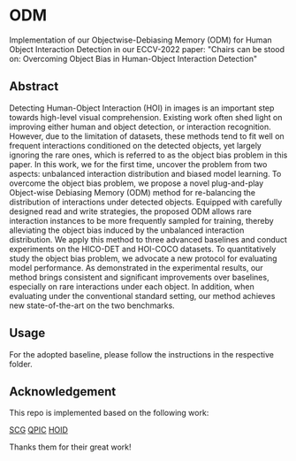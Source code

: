 # ODM
Implementation of our Objectwise-Debiasing Memory (ODM) for Human Object Interaction Detection in our ECCV-2022 paper: "Chairs can be stood on: Overcoming Object Bias in Human-Object Interaction Detection"

## Abstract
Detecting Human-Object Interaction (HOI) in images is an important step towards high-level visual comprehension. Existing work often shed light on improving either human and object detection, or interaction recognition. However, due to the limitation of datasets, these methods tend to fit well on frequent interactions conditioned on the detected objects, yet largely ignoring the rare ones, which is referred to as the object bias problem in this paper. In this work, we for the first time, uncover the problem from two aspects: unbalanced interaction distribution and biased model learning. To overcome the object bias problem, we propose a novel plug-and-play Object-wise Debiasing Memory (ODM) method for re-balancing the distribution of interactions under detected objects. Equipped with carefully designed read and write strategies, the proposed ODM allows rare interaction instances to be more frequently sampled for training, thereby alleviating the object bias induced by the unbalanced interaction distribution. We apply this method to three advanced baselines and conduct experiments on the HICO-DET and HOI-COCO datasets. To quantitatively study the object bias problem, we advocate a new protocol for evaluating model performance. As demonstrated in the experimental results, our method brings consistent and significant improvements over baselines, especially on rare interactions under each object. In addition, when evaluating under the conventional standard setting, our method achieves new state-of-the-art on the two benchmarks.

## Usage
For the adopted baseline, please follow the instructions in the respective folder.

## Acknowledgement
This repo is implemented based on the following work:

[SCG](https://github.com/fredzzhang/spatially-conditioned-graphs) 
[QPIC](https://github.com/hitachi-rd-cv/qpic)
[HOID](https://github.com/scwangdyd/zero_shot_hoi)

Thanks them for their great work!
